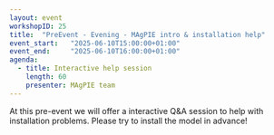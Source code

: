 ```yaml
---
layout: event
workshopID: 25
title:  "PreEvent - Evening - MAgPIE intro & installation help"
event_start:   "2025-06-10T15:00:00+01:00"
event_end:     "2025-06-10T16:00:00+01:00"
agenda:
  - title: Interactive help session
    length: 60
    presenter: MAgPIE team
---
```


At this pre-event we will offer a interactive Q&A session to help with installation problems. Please try to install the model in advance!
